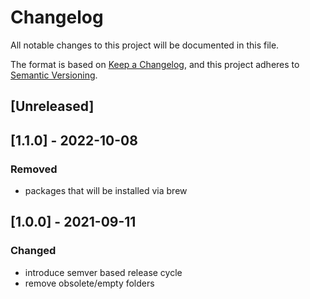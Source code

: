 # Changelog

All notable changes to this project will be documented in this file.

The format is based on [Keep a Changelog](https://keepachangelog.com/en/1.0.0/),
and this project adheres to [Semantic Versioning](https://semver.org/spec/v2.0.0.html).

## [Unreleased]

## [1.1.0] - 2022-10-08

### Removed

- packages that will be installed via brew

## [1.0.0] - 2021-09-11

### Changed

- introduce semver based release cycle
- remove obsolete/empty folders

